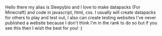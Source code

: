 Hello there my alias is Sleepybio and I love to make datapacks (For Minecraft) and code in javascript, html, css.
I usually will create datapacks for others to play and test out, I also can create testing websites I've never published a website because I don't think I'm in the rank
to do so but if you see this then I wish the best for you! :)
